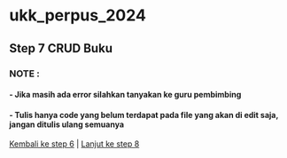 # ukk_perpus_2024
## Step 7 CRUD Buku

### NOTE :
#### - Jika masih ada error silahkan tanyakan ke guru pembimbing
#### - Tulis hanya code yang belum terdapat pada file yang akan di edit saja, jangan ditulis ulang semuanya
[Kembali ke step 6](https://github.com/irawankilmer/ukk_perpus_2024/tree/step-6) | 
[Lanjut ke step 8](https://github.com/irawankilmer/ukk_perpus_2024/tree/step-8)
